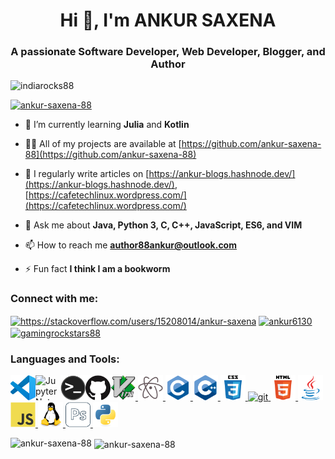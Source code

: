 <h1 align="center">Hi 👋, I'm ANKUR SAXENA</h1>
<h3 align="center">A passionate Software Developer, Web Developer, Blogger, and Author</h3>

<p align="left"> <img src="https://komarev.com/ghpvc/?username=ankur-saxena-88&label=Profile%20views&color=0e75b6&style=flat" alt="indiarocks88" /> </p>

<p align="left"> <a href="https://github.com/ryo-ma/github-profile-trophy"><img src="https://github-profile-trophy.vercel.app/?username=ankur-saxena-88&theme=dracula" alt="ankur-saxena-88" /></a> </p>

- 🌱 I’m currently learning **Julia** and **Kotlin**

- 👨‍💻 All of my projects are available at [https://github.com/ankur-saxena-88](https://github.com/ankur-saxena-88)

- 📝 I regularly write articles on [https://ankur-blogs.hashnode.dev/](https://ankur-blogs.hashnode.dev/), [https://cafetechlinux.wordpress.com/](https://cafetechlinux.wordpress.com/)

- 💬 Ask me about **Java, Python 3, C, C++, JavaScript, ES6, and VIM**

- 📫 How to reach me **author88ankur@outlook.com**

- ⚡ Fun fact **I think I am a bookworm**

<h3 align="left">Connect with me:</h3>
<p align="left">
<a href="https://stackoverflow.com/users/15208014/ankur-saxena" target="blank"><img align="center" src="https://cdn.jsdelivr.net/npm/simple-icons@3.0.1/icons/stackoverflow.svg" alt="https://stackoverflow.com/users/15208014/ankur-saxena" height="30" width="40" /></a>
<a href="https://instagram.com/ankur6130" target="blank"><img align="center" src="https://cdn.jsdelivr.net/npm/simple-icons@3.0.1/icons/instagram.svg" alt="ankur6130" height="30" width="40" /></a>
<a href="https://www.youtube.com/channel/UCo_LwMiDDEdoHV_XM5ziG-Q" target="blank"><img align="center" src="https://cdn.jsdelivr.net/npm/simple-icons@3.0.1/icons/youtube.svg" alt="gamingrockstars88" height="30" width="40" /></a>
</p>

<h3 align="left">Languages and Tools:</h3>
<p align="left"> 
    <a href="https://www.vim.org/" target="_blank"> <img src="https://raw.githubusercontent.com/devicons/devicon/master/icons/vim/vim-original.svg" alt="vim" width="40" height="40"/> </a>
    <a href="https://atom.io/" target="_blank"> <img src="https://raw.githubusercontent.com/devicons/devicon/master/icons/atom/atom-original.svg" alt="atom" width="40" height="40"/> </a>
    <img align="left" alt="Visual Studio Code" width="40px" height="40px" src="https://raw.githubusercontent.com/github/explore/80688e429a7d4ef2fca1e82350fe8e3517d3494d/topics/visual-studio-code/visual-studio-code.png" />
    <img align="left" alt="Jupyter Notebook" width="40px" height="40px" src="https://raw.githubusercontent.com/jupyter/notebook/620fb2919229d1c0b5e79087edcaaf95b770473b/notebook/static/base/images/logo.png" />
    <img align="left" alt="Terminal" width="40px" height="40px" src="https://raw.githubusercontent.com/github/explore/80688e429a7d4ef2fca1e82350fe8e3517d3494d/topics/terminal/terminal.png" />
    <a href="https://www.cprogramming.com/" target="_blank"> <img src="https://raw.githubusercontent.com/devicons/devicon/master/icons/c/c-original.svg" alt="c" width="40" height="40"/> </a> <a href="https://www.w3schools.com/cpp/" target="_blank"> <img src="https://raw.githubusercontent.com/devicons/devicon/master/icons/cplusplus/cplusplus-original.svg" alt="cplusplus" width="40" height="40"/> </a> <a href="https://www.w3schools.com/css/" target="_blank"> <img src="https://raw.githubusercontent.com/devicons/devicon/master/icons/css3/css3-original-wordmark.svg" alt="css3" width="40" height="40"/> </a> <a href="https://git-scm.com/" target="_blank"> <img src="https://www.vectorlogo.zone/logos/git-scm/git-scm-icon.svg" alt="git" width="40" height="40"/> </a> 
    <img align="left" alt="GitHub" width="40px" height="40px" src="https://raw.githubusercontent.com/github/explore/78df643247d429f6cc873026c0622819ad797942/topics/github/github.png" /><a href="https://www.w3.org/html/" target="_blank"> <img src="https://raw.githubusercontent.com/devicons/devicon/master/icons/html5/html5-original-wordmark.svg" alt="html5" width="40" height="40"/> </a> <a href="https://www.java.com" target="_blank"> <img src="https://raw.githubusercontent.com/devicons/devicon/master/icons/java/java-original.svg" alt="java" width="40" height="40"/> </a> <a href="https://developer.mozilla.org/en-US/docs/Web/JavaScript" target="_blank"> <img src="https://raw.githubusercontent.com/devicons/devicon/master/icons/javascript/javascript-original.svg" alt="javascript" width="40" height="40"/> </a> <a href="https://www.linux.org/" target="_blank"> <img src="https://raw.githubusercontent.com/devicons/devicon/master/icons/linux/linux-original.svg" alt="linux" width="40" height="40"/> </a> <a href="https://www.photoshop.com/en" target="_blank"> <img src="https://raw.githubusercontent.com/devicons/devicon/master/icons/photoshop/photoshop-line.svg" alt="photoshop" width="40" height="40"/> </a> <a href="https://www.python.org" target="_blank"> <img src="https://raw.githubusercontent.com/devicons/devicon/master/icons/python/python-original.svg" alt="python" width="40" height="40"/> </a> </p>

<p><img align="left" src="https://github-readme-stats.vercel.app/api/top-langs?username=ankur-saxena-88&show_icons=true&locale=en&layout=compact" alt="ankur-saxena-88" /></p>

<p>&nbsp;<img align="center" src="https://github-readme-stats.vercel.app/api?username=ankur-saxena-88&show_icons=true&locale=en" alt="ankur-saxena-88" /></p>
